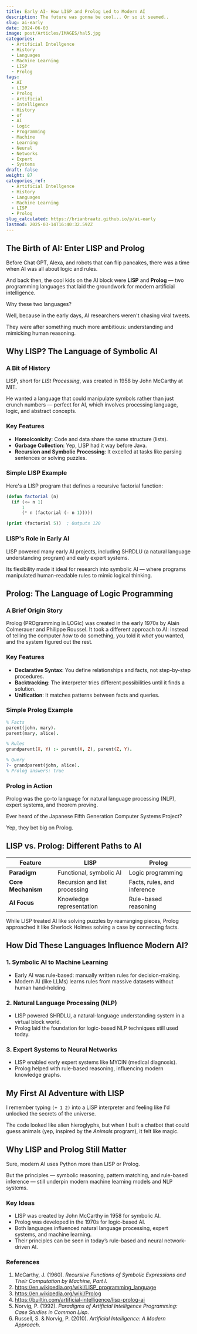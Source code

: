 ```yaml
---
title: Early AI- How LISP and Prolog Led to Modern AI
description: The future was gonna be cool... Or so it seemed..
slug: ai-early
date: 2024-06-03
image: post/Articles/IMAGES/hal5.jpg
categories:
  - Artificial Intellgence
  - History
  - Languages
  - Machine Learning
  - LISP
  - Prolog
tags:
  - AI
  - LISP
  - Prolog
  - Artificial
  - Intelligence
  - History
  - of
  - AI
  - Logic
  - Programming
  - Machine
  - Learning
  - Neural
  - Networks
  - Expert
  - Systems
draft: false
weight: 87
categories_ref:
  - Artificial Intellgence
  - History
  - Languages
  - Machine Learning
  - LISP
  - Prolog
slug_calculated: https://brianbraatz.github.io/p/ai-early
lastmod: 2025-03-14T16:40:32.592Z
---
```

## The Birth of AI: Enter LISP and Prolog

Before Chat GPT, Alexa, and robots that can flip pancakes, there was a time when AI was all about logic and rules.

And back then, the cool kids on the AI block were **LISP** and **Prolog** — two programming languages that laid the groundwork for modern artificial intelligence.

Why these two languages?

Well, because in the early days, AI researchers weren't chasing viral tweets.

They were after something much more ambitious: understanding and mimicking human reasoning.

## Why LISP? The Language of Symbolic AI

### A Bit of History

LISP, short for *LISt Processing*, was created in 1958 by John McCarthy at MIT.

He wanted a language that could manipulate symbols rather than just crunch numbers — perfect for AI, which involves processing language, logic, and abstract concepts.

### Key Features

* **Homoiconicity**: Code and data share the same structure (lists).
* **Garbage Collection**: Yep, LISP had it way before Java.
* **Recursion and Symbolic Processing**: It excelled at tasks like parsing sentences or solving puzzles.

### Simple LISP Example

Here's a LISP program that defines a recursive factorial function:

```lisp
(defun factorial (n)
  (if (<= n 1)
      1
      (* n (factorial (- n 1)))))

(print (factorial 5))  ; Outputs 120
```

### LISP's Role in Early AI

LISP powered many early AI projects, including SHRDLU (a natural language understanding program) and early expert systems.

Its flexibility made it ideal for research into symbolic AI — where programs manipulated human-readable rules to mimic logical thinking.

## Prolog: The Language of Logic Programming

### A Brief Origin Story

Prolog (PROgramming in LOGic) was created in the early 1970s by Alain Colmerauer and Philippe Roussel. It took a different approach to AI: instead of telling the computer *how* to do something, you told it *what* you wanted, and the system figured out the rest.

### Key Features

* **Declarative Syntax**: You define relationships and facts, not step-by-step procedures.
* **Backtracking**: The interpreter tries different possibilities until it finds a solution.
* **Unification**: It matches patterns between facts and queries.

### Simple Prolog Example

```prolog
% Facts
parent(john, mary).
parent(mary, alice).

% Rules
grandparent(X, Y) :- parent(X, Z), parent(Z, Y).

% Query
?- grandparent(john, alice).
% Prolog answers: true
```

### Prolog in Action

Prolog was the go-to language for natural language processing (NLP), expert systems, and theorem proving.

Ever heard of the Japanese Fifth Generation Computer Systems Project?

Yep, they bet big on Prolog.

## LISP vs. Prolog: Different Paths to AI

| **Feature**        | **LISP**                      | **Prolog**                  |
| ------------------ | ----------------------------- | --------------------------- |
| **Paradigm**       | Functional, symbolic AI       | Logic programming           |
| **Core Mechanism** | Recursion and list processing | Facts, rules, and inference |
| **AI Focus**       | Knowledge representation      | Rule-based reasoning        |

While LISP treated AI like solving puzzles by rearranging pieces, Prolog approached it like Sherlock Holmes solving a case by connecting facts.

## How Did These Languages Influence Modern AI?

### 1. **Symbolic AI to Machine Learning**

* Early AI was rule-based: manually written rules for decision-making.
* Modern AI (like LLMs) learns rules from massive datasets without human hand-holding.

### 2. **Natural Language Processing (NLP)**

* LISP powered SHRDLU, a natural-language understanding system in a virtual block world.
* Prolog laid the foundation for logic-based NLP techniques still used today.

### 3. **Expert Systems to Neural Networks**

* LISP enabled early expert systems like MYCIN (medical diagnosis).
* Prolog helped with rule-based reasoning, influencing modern knowledge graphs.

## My First AI Adventure with LISP

I remember typing `(+ 1 2)` into a LISP interpreter and feeling like I'd unlocked the secrets of the universe.

The code looked like alien hieroglyphs, but when I built a chatbot that could guess animals (yep, inspired by the *Animals* program), it felt like magic.

## Why LISP and Prolog Still Matter

Sure, modern AI uses Python more than LISP or Prolog.

But the principles — symbolic reasoning, pattern matching, and rule-based inference — still underpin modern machine learning models and NLP systems.

### Key Ideas

* LISP was created by John McCarthy in 1958 for symbolic AI.
* Prolog was developed in the 1970s for logic-based AI.
* Both languages influenced natural language processing, expert systems, and machine learning.
* Their principles can be seen in today’s rule-based and neural network-driven AI.

### References

1. McCarthy, J. (1960). *Recursive Functions of Symbolic Expressions and Their Computation by Machine, Part I*.
2. <https://en.wikipedia.org/wiki/LISP_programming_language>
3. <https://en.wikipedia.org/wiki/Prolog>
4. <https://builtin.com/artificial-intelligence/lisp-prolog-ai>
5. Norvig, P. (1992). *Paradigms of Artificial Intelligence Programming: Case Studies in Common Lisp*.
6. Russell, S. & Norvig, P. (2010). *Artificial Intelligence: A Modern Approach*.
